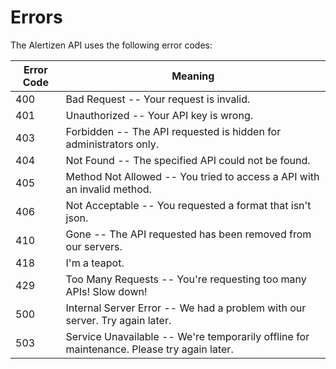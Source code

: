 # Errors


The Alertizen API uses the following error codes:


Error Code | Meaning
---------- | -------
400 | Bad Request -- Your request is invalid.
401 | Unauthorized -- Your API key is wrong.
403 | Forbidden -- The API requested is hidden for administrators only.
404 | Not Found -- The specified API could not be found.
405 | Method Not Allowed -- You tried to access a API with an invalid method.
406 | Not Acceptable -- You requested a format that isn't json.
410 | Gone -- The API requested has been removed from our servers.
418 | I'm a teapot.
429 | Too Many Requests -- You're requesting too many APIs! Slow down!
500 | Internal Server Error -- We had a problem with our server. Try again later.
503 | Service Unavailable -- We're temporarily offline for maintenance. Please try again later.
